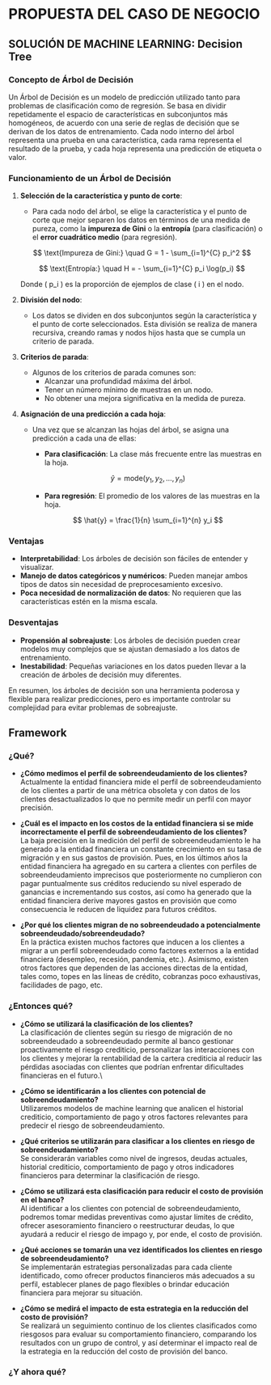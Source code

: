 # **PROPUESTA DEL CASO DE NEGOCIO**
## **SOLUCIÓN DE MACHINE LEARNING: Decision Tree**

### Concepto de Árbol de Decisión

Un Árbol de Decisión es un modelo de predicción utilizado tanto para problemas de clasificación como de regresión. Se basa en dividir repetidamente el espacio de características en subconjuntos más homogéneos, de acuerdo con una serie de reglas de decisión que se derivan de los datos de entrenamiento. Cada nodo interno del árbol representa una prueba en una característica, cada rama representa el resultado de la prueba, y cada hoja representa una predicción de etiqueta o valor.

### Funcionamiento de un Árbol de Decisión

1. **Selección de la característica y punto de corte**:
    - Para cada nodo del árbol, se elige la característica y el punto de corte que mejor separen los datos en términos de una medida de pureza, como la **impureza de Gini** o la **entropía** (para clasificación) o el **error cuadrático medio** (para regresión).

    $$
    \text{Impureza de Gini:} \quad G = 1 - \sum_{i=1}^{C} p_i^2
    $$

    $$
    \text{Entropía:} \quad H = - \sum_{i=1}^{C} p_i \log(p_i)
    $$

    Donde \( p_i \) es la proporción de ejemplos de clase \( i \) en el nodo.

2. **División del nodo**:
    - Los datos se dividen en dos subconjuntos según la característica y el punto de corte seleccionados. Esta división se realiza de manera recursiva, creando ramas y nodos hijos hasta que se cumpla un criterio de parada.

3. **Criterios de parada**:
    - Algunos de los criterios de parada comunes son:
        - Alcanzar una profundidad máxima del árbol.
        - Tener un número mínimo de muestras en un nodo.
        - No obtener una mejora significativa en la medida de pureza.

4. **Asignación de una predicción a cada hoja**:
    - Una vez que se alcanzan las hojas del árbol, se asigna una predicción a cada una de ellas:
        - **Para clasificación**: La clase más frecuente entre las muestras en la hoja.

        $$
        \hat{y} = \text{mode}(y_1, y_2, \ldots, y_n)
        $$

        - **Para regresión**: El promedio de los valores de las muestras en la hoja.

        $$
        \hat{y} = \frac{1}{n} \sum_{i=1}^{n} y_i
        $$

### Ventajas

- **Interpretabilidad**: Los árboles de decisión son fáciles de entender y visualizar.
- **Manejo de datos categóricos y numéricos**: Pueden manejar ambos tipos de datos sin necesidad de preprocesamiento excesivo.
- **Poca necesidad de normalización de datos**: No requieren que las características estén en la misma escala.

### Desventajas

- **Propensión al sobreajuste**: Los árboles de decisión pueden crear modelos muy complejos que se ajustan demasiado a los datos de entrenamiento.
- **Inestabilidad**: Pequeñas variaciones en los datos pueden llevar a la creación de árboles de decisión muy diferentes.

En resumen, los árboles de decisión son una herramienta poderosa y flexible para realizar predicciones, pero es importante controlar su complejidad para evitar problemas de sobreajuste.

## **Framework**
### **¿Qué?**
- **¿Cómo medimos el perfil de sobreendeudamiento de los clientes?**\
Actualmente la entidad financiera mide el perfil de sobreendeudamiento de los clientes a partir de una métrica obsoleta y con datos de los clientes desactualizados lo que no permite medir un perfil con mayor precisión. 

- **¿Cuál es el impacto en los costos de la entidad financiera si se mide incorrectamente el perfil de sobreendeudamiento de los clientes?**\
La baja precisión en la medición del perfil de sobreendeudamiento le ha generado a la entidad financiera un constante crecimiento en su tasa de migración y en sus gastos de provisión. Pues, en los últimos años la entidad financiera ha agregado en su cartera a clientes con perfiles de sobreendeudamiento imprecisos que posteriormente no cumplieron con pagar puntualmente sus créditos reduciendo su nivel esperado de ganancias e incrementando sus costos, así como ha generado que la entidad financiera derive mayores gastos en provisión que como consecuencia le reducen de liquidez para futuros créditos.

- **¿Por qué los clientes migran de no sobreendeudado a potencialmente sobreendeudado/sobreendeudado?**\
En la práctica existen muchos factores que inducen a los clientes a migrar a un perfil sobreendeudado como factores externos a la entidad financiera (desempleo, recesión, pandemia, etc.). Asimismo, existen otros factores que dependen de las acciones directas de la entidad, tales como, topes en las líneas de crédito, cobranzas poco exhaustivas, facilidades de pago, etc. 


### **¿Entonces qué?**
- **¿Cómo se utilizará la clasificación de los clientes?**\
La clasificación de clientes según su riesgo de migración de no sobreendeudado a sobreendeudado permite al banco gestionar proactivamente el riesgo crediticio, personalizar las interacciones con los clientes y mejorar la rentabilidad de la cartera crediticia al reducir las pérdidas asociadas con clientes que podrían enfrentar dificultades financieras en el futuro.\

- **¿Cómo se identificarán a los clientes con potencial de sobreendeudamiento?**\
Utilizaremos modelos de machine learning que analicen el historial crediticio, comportamiento de pago y otros factores relevantes para predecir el riesgo de sobreendeudamiento.

- **¿Qué criterios se utilizarán para clasificar a los clientes en riesgo de sobreendeudamiento?**\
Se considerarán variables como nivel de ingresos, deudas actuales, historial crediticio, comportamiento de pago y otros indicadores financieros para determinar la clasificación de riesgo.

- **¿Cómo se utilizará esta clasificación para reducir el costo de provisión en el banco?**\
Al identificar a los clientes con potencial de sobreendeudamiento, podremos tomar medidas preventivas como ajustar límites de crédito, ofrecer asesoramiento financiero o reestructurar deudas, lo que ayudará a reducir el riesgo de impago y, por ende, el costo de provisión.

- **¿Qué acciones se tomarán una vez identificados los clientes en riesgo de sobreendeudamiento?**\
Se implementarán estrategias personalizadas para cada cliente identificado, como ofrecer productos financieros más adecuados a su perfil, establecer planes de pago flexibles o brindar educación financiera para mejorar su situación.

- **¿Cómo se medirá el impacto de esta estrategia en la reducción del costo de provisión?**\
Se realizará un seguimiento continuo de los clientes clasificados como riesgosos para evaluar su comportamiento financiero, comparando los resultados con un grupo de control, y así determinar el impacto real de la estrategia en la reducción del costo de provisión del banco.

### **¿Y ahora qué?**

